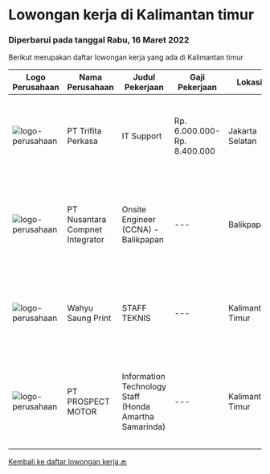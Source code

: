 
  # Lowongan kerja di Kalimantan timur

  ### Diperbarui pada tanggal Rabu, 16 Maret 2022

  Berikut merupakan daftar lowongan kerja yang ada di Kalimantan timur

  |Logo Perusahaan | Nama Perusahaan | Judul Pekerjaan | Gaji Pekerjaan | Lokasi | Deskripsi | Tanggal diunggah | Pranala |
  | -------------- | --------------- | --------------- | --------- | --------- | -------------- | ------- | ----------- |
  |![logo-perusahaan](https://image-service-cdn.seek.com.au/1a66e14d6c9695bb334ef70edf4706ac9e497ae9/ee4dce1061f3f616224767ad58cb2fc751b8d2dc)|PT Trifita Perkasa|IT Support|Rp. 6.000.000-Rp. 8.400.000|Jakarta Selatan|Tanggung Jawab:·        Melakukan pekerjaan IT Support baik hardware, software, network, internet, email, website dan ERP/ SAP baik untuk instalasi,...|Senin, 14 Maret 2022|https://www.jobstreet.co.id/id/job/it-support-3818886?token=0~9da95def-4927-4e1c-91b5-56a8e8fd33d7&sectionRank=1&jobId=jobstreet-id-job-3818886|
|![logo-perusahaan](https://image-service-cdn.seek.com.au/faf1379cb2f8ff5c87162dc20c60c0d2f63dba1c/ee4dce1061f3f616224767ad58cb2fc751b8d2dc)|PT Nusantara Compnet Integrator|Onsite Engineer (CCNA) - Balikpapan|---|Balikpapan|Job Descriptions : Analyze customer needs Provide solutions and give recommendations to the customer according to their needs Preventive and...|Selasa, 08 Maret 2022|https://www.jobstreet.co.id/id/job/onsite-engineer-ccna-balikpapan-3813070?token=0~9da95def-4927-4e1c-91b5-56a8e8fd33d7&sectionRank=2&jobId=jobstreet-id-job-3813070|
|![logo-perusahaan](https://i.ibb.co/sqvTCh9/112815900-stock-vector-no-image-available-icon-flat-vector.webp)|Wahyu Saung Print|STAFF TEKNIS|---|Kalimantan Timur|Kualifikasi : Jujur, Disiplin, bertanggung jawab  Umur maksimum 25 tahun Bisa menggunakan Corel/Photoshop/Ms. Office Berdomisili di Tenggarong ...|Selasa, 22 Februari 2022|https://www.jobstreet.co.id/id/job/staff-teknis-3799098?token=0~9da95def-4927-4e1c-91b5-56a8e8fd33d7&sectionRank=3&jobId=jobstreet-id-job-3799098|
|![logo-perusahaan](https://image-service-cdn.seek.com.au/0f08167e0417e41a99eff3985fb43ecc4e153351/ee4dce1061f3f616224767ad58cb2fc751b8d2dc)|PT PROSPECT MOTOR|Information Technology Staff (Honda Amartha Samarinda)|---|Kalimantan Timur|Memperbaiki jaringan komputer yang bermasalah Memperbaiki sistem yang bermasalah ketika user menggunakannya. Melakukan update setiap kali versi...|Rabu, 16 Februari 2022|https://www.jobstreet.co.id/id/job/information-technology-staff-honda-amartha-samarinda-3792411?token=0~9da95def-4927-4e1c-91b5-56a8e8fd33d7&sectionRank=4&jobId=jobstreet-id-job-3792411|


  [Kembali ke daftar lowongan kerja 🔙](../README.md#daftar-lowongan-kerja)
  